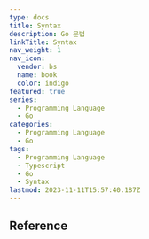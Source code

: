 ```yaml
---
type: docs
title: Syntax
description: Go 문법
linkTitle: Syntax
nav_weight: 1
nav_icon:
  vendor: bs
  name: book
  color: indigo
featured: true
series:
  - Programming Language
  - Go
categories:
  - Programming Language
  - Go
tags:
  - Programming Language
  - Typescript
  - Go
  - Syntax
lastmod: 2023-11-11T15:57:40.187Z
---
```


## Reference
